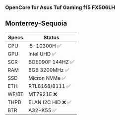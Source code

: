### OpenCore for Asus Tuf Gaming f15 FX506LH
## Monterrey-Sequoia
Specs  | Status
------------- | -------------
CPU  | i5-10300H :white_check_mark:
GPU  | Intel UHD :white_check_mark:
SCR  | BOE090F 144HZ :white_check_mark:
RAM  | 8GB 3200MHz :white_check_mark: 
SSD  | Micron NVMe :white_check_mark:
ETH  | RTL8168/8111 :white_check_mark:
WF/BT  | MT7921E :x:
THPD | ELAN I2C HID :x: :white_check_mark:
BTR | A32-K55 :white_check_mark:
